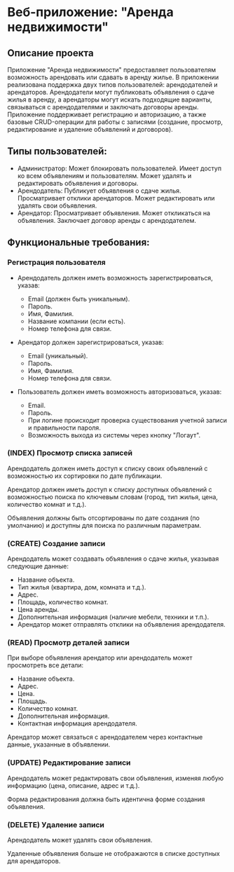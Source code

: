 # Веб-приложение: "Аренда недвижимости"
## Описание проекта
 Приложение "Аренда недвижимости" предоставляет пользователям возможность арендовать или сдавать в аренду жилье. В приложении реализована поддержка двух типов пользователей: арендодателей и арендаторов. Арендодатели могут публиковать объявления о сдаче жилья в аренду, а арендаторы могут искать подходящие варианты, связываться с арендодателями и заключать договоры аренды. Приложение поддерживает регистрацию и авторизацию, а также базовые CRUD-операции для работы с записями (создание, просмотр, редактирование и удаление объявлений и договоров).
## Типы пользователей:
* Администратор:
Может блокировать пользователей.
Имеет доступ ко всем объявлениям и пользователям.
Может удалять и редактировать объявления и договоры.
* Арендодатель:
Публикует объявления о сдаче жилья.
Просматривает отклики арендаторов.
Может редактировать или удалять свои объявления.
* Арендатор:
Просматривает объявления.
Может откликаться на объявления.
Заключает договор аренды с арендодателем.
## Функциональные требования:
### Регистрация пользователя

* Арендодатель должен иметь возможность зарегистрироваться, указав:
  * Email (должен быть уникальным).
  * Пароль.
  * Имя, Фамилия.
  * Название компании (если есть).
  * Номер телефона для связи.
* Арендатор должен зарегистрироваться, указав:
  * Email (уникальный).
  * Пароль.
  * Имя, Фамилия.
  * Номер телефона для связи.



* Пользователь должен иметь возможность авторизоваться, указав:
  * Email.
  * Пароль.
  * При логине происходит проверка существования учетной записи и правильности пароля.
  * Возможность выхода из системы через кнопку "Логаут".
### (INDEX) Просмотр списка записей

Арендодатель должен иметь доступ к списку своих объявлений с возможностью их сортировки по дате публикации.

Арендатор должен иметь доступ к списку доступных объявлений с возможностью поиска по ключевым словам (город, тип жилья, цена, количество комнат и т.д.).

Объявления должны быть отсортированы по дате создания (по умолчанию) и доступны для поиска по различным параметрам.

### (CREATE) Создание записи

Арендодатель может создавать объявления о сдаче жилья, указывая следующие данные:
* Название объекта.
* Тип жилья (квартира, дом, комната и т.д.).
* Адрес.
* Площадь, количество комнат.
* Цена аренды.
* Дополнительная информация (наличие мебели, техники и т.п.).
* Арендатор может отправлять отклики на объявления арендодателя.
### (READ) Просмотр деталей записи

При выборе объявления арендатор или арендодатель может просмотреть все детали:
* Название объекта.
* Адрес.
* Цена.
* Площадь.
* Количество комнат.
* Дополнительная информация.
* Контактная информация арендодателя.

Арендатор может связаться с арендодателем через контактные данные, указанные в объявлении.
### (UPDATE) Редактирование записи

Арендодатель может редактировать свои объявления, изменяя любую информацию (цена, описание, адрес и т.д.).

Форма редактирования должна быть идентична форме создания объявления.
### (DELETE) Удаление записи

Арендодатель может удалять свои объявления.

Удаленные объявления больше не отображаются в списке доступных для арендаторов.
